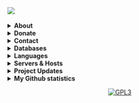<p align="centre">
    <img src="https://github.com/m4mallu/m4mallu/blob/main/img/header.png">
</p>

<details>
  <summary><b>About</b></summary>
    <br/>
    
    I am an Electronics Engineer and Product Designer, doing software-Hardware interfacing projects
    in embedded systems. Also I'm learning different programming languages, frameworks, front end &
    backend deveopment, Mobile Apps, AI and Ml, Data Visualization tools, Databases and Game Engines.
</details>

<details>
    <summary><b>Donate</b></summary>
    <br/>
    <p align="left">
    <u>Buy me a coffee for my works !</u>
    <br/><br/>
    <img src="https://telegra.ph/file/b926b7e8ea84826d81d8a.png" width="260px" style="max-width:100%;"/><br><br>
      <a href="https://www.paypal.me/space4renjith" target="_blank">
        <img src="https://img.shields.io/badge/Donate-Me-blueviolet?style=for-the-badge&logo=paypal">
    </a>
</p>
</details>

<details>
    <summary><b>Contact</b></summary>
    <br/>
    <p align="left">
        <a href="https://t.me/space4renjith"><img height="35px" src="https://img.shields.io/twitter/url?label=Telegram&logo=Telegram&url=https%3A%2F%2Ft.me%2Fspace4renjith" /></a>
        <a href="https://twitter.com/space4renjith"><img height="35px" src="https://img.shields.io/twitter/url?label=Twitter&logo=Twitter&url=https%3A%2F%2Ft.me%2Fspace4renjith" /></a>
        <a href="mailto:renju700@gmail.com"><img height="35px" src="https://img.shields.io/twitter/url?label=Gmail&logo=Gmail&url=https%3A%2F%2Fmailto%3Arenju700%40gmail.com" /></a>
        <a href="https://github.com/m4mallu"><img height="35px" src="https://img.shields.io/twitter/url?label=Github&logo=Github&url=https%3A%2F%2Fgithub.com%2Fm4mallu" /></a>
    </p>
</details>

<details>
    <summary><b>Databases</b></summary>
    <br/>
    <p align="left">
        <a href="https://www.mysql.com/" target="_blank"> <img src="https://raw.githubusercontent.com/devicons/devicon/master/icons/mysql/mysql-original-wordmark.svg" alt="mysql" width="40" height="40"/></a>
        <a href="https://www.postgresql.org" target="_blank"> <img src="https://raw.githubusercontent.com/devicons/devicon/master/icons/postgresql/postgresql-original-wordmark.svg" alt="postgresql" width="40" height="40"/></a>
    </p>
</details>

<details>
    <summary><b>Languages</b></summary>
    <br/>
    <p align="left"> 
        <a href="https://www.gnu.org/software/bash/" target="_blank"> <img src="https://www.vectorlogo.zone/logos/gnu_bash/gnu_bash-icon.svg" alt="bash" width="40" height="40"/> </a>
        <a href="https://git-scm.com/" target="_blank"> <img src="https://github.com/Thomas-George-T/Thomas-George-T/raw/master/assets/git.svg" alt="git" width="40" height="40"/> </a>
        <a href="https://www.w3.org/html/" target="_blank"> <img src="https://raw.githubusercontent.com/devicons/devicon/master/icons/html5/html5-original-wordmark.svg" alt="html5" width="40" height="40"/></a>
        <a href="https://www.python.org" target="_blank"> <img src="https://raw.githubusercontent.com/devicons/devicon/master/icons/python/python-original.svg" alt="python" width="40" height="40"/> </a>
        <a href="https://isocpp.org/" target="_blank"> <img src="https://isocpp.org/assets/images/cpp_logo.png" alt="python" width="40" height="40"/> </a>
    </p>
</details>

<details>
    <summary><b>Servers & Hosts</b></summary>
    <br/>
    <p align="left">
        <a href="https://github.com/" target="_blank"> <img src="https://github.com/devicons/devicon/raw/master/icons/github/github-original-wordmark.svg" alt="github" width="40" height="40"/></a>
        <a href="https://aws.amazon.com" target="_blank"> <img src="https://github.com/Thomas-George-T/Thomas-George-T/raw/master/assets/aws.svg" alt="aws" width="40" height="40"/></a>
        <a href="https://azure.microsoft.com/en-in/" target="_blank"> <img src="https://www.vectorlogo.zone/logos/microsoft_azure/microsoft_azure-icon.svg" alt="azure" width="40" height="40"/></a>
        <a href="https://cloud.google.com" target="_blank"> <img src="https://www.vectorlogo.zone/logos/google_cloud/google_cloud-icon.svg" alt="gcp" width="40" height="40"/></a>
        <a href="https://heroku.com" target="_blank"> <img src="https://github.com/Thomas-George-T/Thomas-George-T/raw/master/assets/heroku.svg" alt="heroku" width="40" height="40"/></a>
        <a href="https://www.digitalocean.com//" target="_blank"> <img src="https://pbs.twimg.com/profile_images/1410636343944880136/w8dxKEmg_400x400.jpg" alt="linux" width="40" height="40"/></a>
    </p>
</details>

<details>
  <summary><b>Project Updates</b></summary>
  <br/>
  <p align="left">
    <a href="https://t.me/rmprojects" target="_blank">
      <img src="https://img.shields.io/badge/Project-Updates-orange&logo=Telegram" height="30"></a>
  </p>
</details>

<details>
  <summary><b>My Github statistics</b></summary>
  <br/>
  <p align="left">
    <a href="https://github.com/m4mallu">
        <img width="49%" alt="GitHub Stats" src="https://github-readme-stats.vercel.app/api?username=m4mallu&count_private=False&show_icons=true&title_color=30F229&icon_color=F2F407&text_color=F9F9F9&bg_color=1F222E&hide_border=true"/>
        <img width="49%" alt="Streak Stats" src="https://github-readme-streak-stats.herokuapp.com/?user=m4mallu&theme=ayu-mirage&hide_border=true"/>
    </a>
</p>
</details>

<p align="center">
    <a href="https://t.me/space4renjith">
        <img alt="GPL3" src ="https://telegra.ph/file/c4f778ccfc576a954dd20.gif" width="340" height="214"/>
    </a>
</p>
